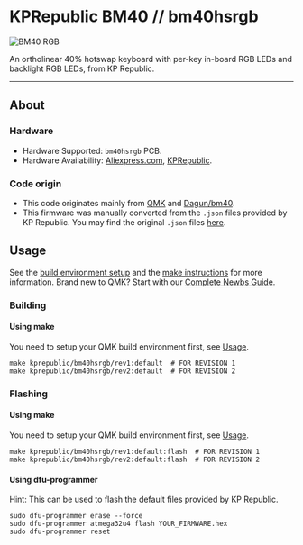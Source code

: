 # KPRepublic BM40 // bm40hsrgb
![BM40 RGB](https://cdn.shopify.com/s/files/1/2711/4238/products/bm40rgb-bm40-rgb-40-hot-swappable-Custom-Mechanical-Keyboard-PCB-programmed-qmk-firmware-rgb-switch-underglow.jpg?v=1597062372)

An ortholinear 40% hotswap keyboard with per-key in-board RGB LEDs and backlight RGB LEDs, from KP Republic.

---

## About
### Hardware
* Hardware Supported: `bm40hsrgb` PCB.
* Hardware Availability: [Aliexpress.com](https://www.aliexpress.com/item/4001147779116.html), [KPRepublic](https://kprepublic.com/products/bm40-rgb-40-hot-swap-custom-mechanical-keyboard-pcb-qmk-underglow-type-c-planck?_pos=3&_sid=19edea37a&_ss=r&variant=34736434086051).
### Code origin
* This code originates mainly from [QMK](https://github.com/qmk/qmk_firmware) and [Dagun/bm40](https://github.com/Dagun/bm40).
* This firmware was manually converted from the `.json` files provided by KP Republic. You may find the original `.json` files [here](https://drive.google.com/drive/folders/1tlTHQIFcluK2mjZ4UbbKCsdRLgSRSPw6).

## Usage
See the [build environment setup](https://docs.qmk.fm/#/getting_started_build_tools) and the [make instructions](https://docs.qmk.fm/#/getting_started_make_guide) for more information. Brand new to QMK? Start with our [Complete Newbs Guide](https://docs.qmk.fm/#/newbs).

### Building
#### Using make
You need to setup your QMK build environment first, see [Usage](#usage).
```
make kprepublic/bm40hsrgb/rev1:default  # FOR REVISION 1
make kprepublic/bm40hsrgb/rev2:default  # FOR REVISION 2
```

### Flashing
#### Using make
You need to setup your QMK build environment first, see [Usage](#usage).
```
make kprepublic/bm40hsrgb/rev1:default:flash  # FOR REVISION 1
make kprepublic/bm40hsrgb/rev2:default:flash  # FOR REVISION 2
```
#### Using dfu-programmer
Hint: This can be used to flash the default files provided by KP Republic.
```
sudo dfu-programmer erase --force
sudo dfu-programmer atmega32u4 flash YOUR_FIRMWARE.hex
sudo dfu-programmer reset
```

<br>
